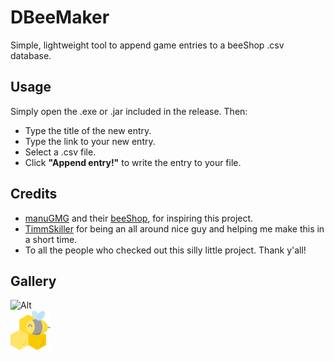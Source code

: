 # DBeeMaker
Simple, lightweight tool to append game entries to a beeShop .csv database.

## Usage
Simply open the .exe or .jar included in the release. Then:
- Type the title of the new entry.
- Type the link to your new entry.
- Select a .csv file.
- Click **"Append entry!"** to write the entry to your file.

## Credits
- [manuGMG](https://github.com/manuGMG) and their [beeShop](https://github.com/manuGMG/beeShop), for inspiring this project.
- [TimmSkiller](https://github.com/TimmSkiller) for being an all around nice guy and helping me make this in a short time.
- To all the people who checked out this silly little project. Thank y'all!

## Gallery
![Alt](https://i.gyazo.com/thumb/1200/7c37ff402bea6bd0d6ab3513fec9885b-png.jpg "UI")  
![Alt](/icon.png "Bee")
